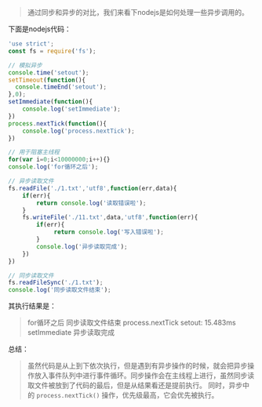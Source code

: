 > 通过同步和异步的对比，我们来看下nodejs是如何处理一些异步调用的。

下面是nodejs代码：

```javascript
'use strict';
const fs = require('fs');

// 模拟异步
console.time('setout');
setTimeout(function(){
  console.timeEnd('setout');
},0);
setImmediate(function(){
	console.log('setImmediate');
})
process.nextTick(function(){
	console.log('process.nextTick');
})

// 用于阻塞主线程
for(var i=0;i<10000000;i++){}
console.log('for循环之后');

// 异步读取文件
fs.readFile('./1.txt','utf8',function(err,data){
	if(err){
		return console.log('读取错误啦');
	}
	fs.writeFile('./11.txt',data,'utf8',function(err){
		if(err){
			 return console.log('写入错误啦');
		}
		console.log('异步读取完成');
	})
})

// 同步读取文件
fs.readFileSync('./1.txt');
console.log('同步读取文件结束');
```

其执行结果是：

>for循环之后
同步读取文件结束
process.nextTick
setout: 15.483ms
setImmediate
异步读取完成


 总结：
> 
> 虽然代码是从上到下依次执行，但是遇到有异步操作的时候，就会把异步操作放入事件队列中进行事件循环。同步操作会在主线程上进行，虽然同步读取文件被放到了代码的最后，但是从结果看还是提前执行。
> 同时，异步中的 `process.nextTick()` 操作，优先级最高，它会优先被执行。